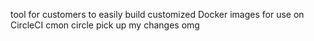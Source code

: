 tool for customers to easily build customized Docker images for use on CircleCI
cmon circle pick up my changes
omg
